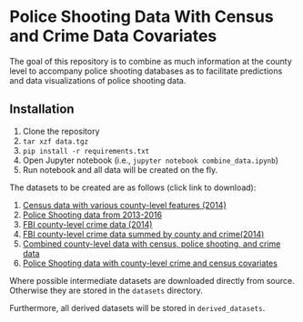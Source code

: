 # Police Shooting Data With Census and Crime Data Covariates

The goal of this repository is to combine as much information at the county level to accompany 
police shooting databases as to facilitate predictions and data visualizations of police shooting data.

## Installation

1. Clone the repository
2. ``tar xzf data.tgz``
3. ``pip install -r requirements.txt``
4. Open Jupyter notebook (i.e., ``jupyter notebook combine_data.ipynb``)
5. Run notebook and all data will be created on the fly.

The datasets to be created are as follows (click link to download):

1. [Census data with various county-level features (2014)](https://raw.githubusercontent.com/jellis18/police_shooting_data/master/derived_datasets/county_level_census_data.csv)
2. [Police Shooting data from 2013-2016](https://raw.githubusercontent.com/jellis18/police_shooting_data/master/derived_datasets/combined_wp_mpv_shooting.csv)
3. [FBI county-level crime data (2014)](https://raw.githubusercontent.com/jellis18/police_shooting_data/master/derived_datasets/county_crime_data.csv)
4. [FBI county-level crime data summed by county and crime(2014)](https://raw.githubusercontent.com/jellis18/police_shooting_data/master/derived_datasets/summed_county_crime_data.csv)
5. [Combined county-level data with census, police shooting, and crime data](https://raw.githubusercontent.com/jellis18/police_shooting_data/master/derived_datasets/full_combined_county_data.csv)
6. [Police Shooting data with county-level crime and census covariates](https://raw.githubusercontent.com/jellis18/police_shooting_data/master/derived_datasets/shooting_data_with_county_covariates.csv)

Where possible intermediate datasets are downloaded directly from source. Otherwise they are stored in the ``datasets`` directory. 

Furthermore, all derived datasets will be stored in ``derived_datasets``.
